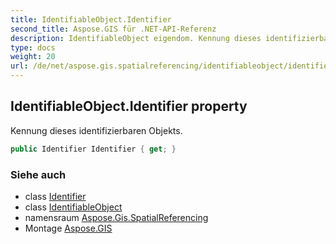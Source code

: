 ```yaml
---
title: IdentifiableObject.Identifier
second_title: Aspose.GIS für .NET-API-Referenz
description: IdentifiableObject eigendom. Kennung dieses identifizierbaren Objekts.
type: docs
weight: 20
url: /de/net/aspose.gis.spatialreferencing/identifiableobject/identifier/
---
```

## IdentifiableObject.Identifier property

Kennung dieses identifizierbaren Objekts.

```csharp
public Identifier Identifier { get; }
```

### Siehe auch

* class [Identifier](../../identifier/)
* class [IdentifiableObject](../)
* namensraum [Aspose.Gis.SpatialReferencing](../../identifiableobject/)
* Montage [Aspose.GIS](../../../)


